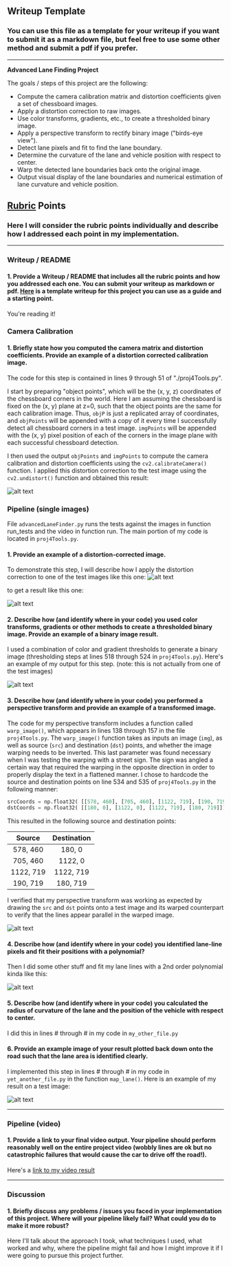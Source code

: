 ## Writeup Template

### You can use this file as a template for your writeup if you want to submit it as a markdown file, but feel free to use some other method and submit a pdf if you prefer.

---

**Advanced Lane Finding Project**

The goals / steps of this project are the following:

* Compute the camera calibration matrix and distortion coefficients given a set of chessboard images.
* Apply a distortion correction to raw images.
* Use color transforms, gradients, etc., to create a thresholded binary image.
* Apply a perspective transform to rectify binary image ("birds-eye view").
* Detect lane pixels and fit to find the lane boundary.
* Determine the curvature of the lane and vehicle position with respect to center.
* Warp the detected lane boundaries back onto the original image.
* Output visual display of the lane boundaries and numerical estimation of lane curvature and vehicle position.

[//]: # (Image References)

[image1]: ./images/undistortedChessboard.png "Undistorted"
[image2]: ./images/straight_lines1.jpg "Road Transformed"
[image3]: ./images/undistortedStraight_lines1.jpg "Binary Example"
[image4]: ./images/thresholdstraight_lines1.png "Threshold Example"
[image5]: ./images/warpedstraight_lines1.png "Warp Example"
[image5]: ./examples/color_fit_lines.jpg "Fit Visual"
[image6]: ./examples/example_output.jpg "Output"
[video1]: ./result.mp4 "Video"

## [Rubric](https://review.udacity.com/#!/rubrics/571/view) Points

### Here I will consider the rubric points individually and describe how I addressed each point in my implementation.  

---

### Writeup / README

#### 1. Provide a Writeup / README that includes all the rubric points and how you addressed each one.  You can submit your writeup as markdown or pdf.  [Here](https://github.com/udacity/CarND-Advanced-Lane-Lines/blob/master/writeup_template.md) is a template writeup for this project you can use as a guide and a starting point.  

You're reading it!

### Camera Calibration

#### 1. Briefly state how you computed the camera matrix and distortion coefficients. Provide an example of a distortion corrected calibration image.

The code for this step is contained in lines 9 through 51 of "./proj4Tools.py".

I start by preparing "object points", which will be the (x, y, z) coordinates of the chessboard corners in the world. Here I am assuming the chessboard is fixed on the (x, y) plane at z=0, such that the object points are the same for each calibration image.  Thus, `objP` is just a replicated array of coordinates, and `objPoints` will be appended with a copy of it every time I successfully detect all chessboard corners in a test image.  `imgPoints` will be appended with the (x, y) pixel position of each of the corners in the image plane with each successful chessboard detection.  

I then used the output `objPoints` and `imgPoints` to compute the camera calibration and distortion coefficients using the `cv2.calibrateCamera()` function.  I applied this distortion correction to the test image using the `cv2.undistort()` function and obtained this result: 

![alt text][image1]

### Pipeline (single images)

File `advancedLaneFinder.py` runs the tests against the images in function run_tests and the video in function run.  The main portion of my code is located in `proj4Tools.py`.

#### 1. Provide an example of a distortion-corrected image.

To demonstrate this step, I will describe how I apply the distortion correction to one of the test images like this one:
![alt text][image2]

to get a result like this one:

![alt text][image3]

#### 2. Describe how (and identify where in your code) you used color transforms, gradients or other methods to create a thresholded binary image.  Provide an example of a binary image result.

I used a combination of color and gradient thresholds to generate a binary image (thresholding steps at lines 518 through 524 in `proj4Tools.py`).  Here's an example of my output for this step.  (note: this is not actually from one of the test images)

![alt text][image4]

#### 3. Describe how (and identify where in your code) you performed a perspective transform and provide an example of a transformed image.

The code for my perspective transform includes a function called `warp_image()`, which appears in lines 138 through 157 in the file `proj4Tools.py`.  The `warp_image()` function takes as inputs an image (`img`), as well as source (`src`) and destination (`dst`) points, and whether the image warping needs to be inverted.  This last parameter was found necessary when I was testing the warping with a street sign.  The sign was angled a certain way that required the warping in the opposite direction in order to properly display the text in a flattened manner. I chose to hardcode the source and destination points on line 534 and 535 of `proj4Tools.py` in the following manner:

```python
srcCoords = np.float32( [[578, 460], [705, 460], [1122, 719], [190, 719]])
dstCoords = np.float32( [[180, 0], [1122, 0], [1122, 719], [180, 719]])
```

This resulted in the following source and destination points:

| Source        | Destination   | 
|:-------------:|:-------------:| 
| 578, 460      | 180, 0        | 
| 705, 460      | 1122, 0      |
| 1122, 719     | 1122, 719      |
| 190, 719      | 180, 719        |

I verified that my perspective transform was working as expected by drawing the `src` and `dst` points onto a test image and its warped counterpart to verify that the lines appear parallel in the warped image.

![alt text][image4]

#### 4. Describe how (and identify where in your code) you identified lane-line pixels and fit their positions with a polynomial?

Then I did some other stuff and fit my lane lines with a 2nd order polynomial kinda like this:

![alt text][image5]

#### 5. Describe how (and identify where in your code) you calculated the radius of curvature of the lane and the position of the vehicle with respect to center.

I did this in lines # through # in my code in `my_other_file.py`

#### 6. Provide an example image of your result plotted back down onto the road such that the lane area is identified clearly.

I implemented this step in lines # through # in my code in `yet_another_file.py` in the function `map_lane()`.  Here is an example of my result on a test image:

![alt text][image6]

---

### Pipeline (video)

#### 1. Provide a link to your final video output.  Your pipeline should perform reasonably well on the entire project video (wobbly lines are ok but no catastrophic failures that would cause the car to drive off the road!).

Here's a [link to my video result](./project_video.mp4)

---

### Discussion

#### 1. Briefly discuss any problems / issues you faced in your implementation of this project.  Where will your pipeline likely fail?  What could you do to make it more robust?

Here I'll talk about the approach I took, what techniques I used, what worked and why, where the pipeline might fail and how I might improve it if I were going to pursue this project further.  
